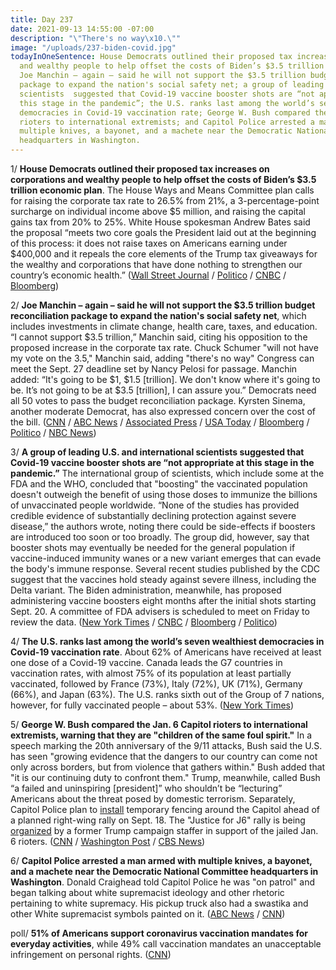 ```yaml
---
title: Day 237
date: 2021-09-13 14:55:00 -07:00
description: "\"There's no way\x10.\""
image: "/uploads/237-biden-covid.jpg"
todayInOneSentence: House Democrats outlined their proposed tax increases on corporations
  and wealthy people to help offset the costs of Biden’s $3.5 trillion economic plan;
  Joe Manchin – again – said he will not support the $3.5 trillion budget reconciliation
  package to expand the nation's social safety net; a group of leading U.S. and international
  scientists  suggested that Covid-19 vaccine booster shots are “not appropriate at
  this stage in the pandemic”; the U.S. ranks last among the world’s seven wealthiest
  democracies in Covid-19 vaccination rate; George W. Bush compared the Jan. 6 Capitol
  rioters to international extremists; and Capitol Police arrested a man armed with
  multiple knives, a bayonet, and a machete near the Democratic National Committee
  headquarters in Washington.
---
```


1/ **House Democrats outlined their proposed tax increases on corporations and wealthy people to help offset the costs of Biden’s $3.5 trillion economic plan**. The House Ways and Means Committee plan calls for raising the corporate tax rate to 26.5% from 21%, a 3-percentage-point surcharge on individual income above $5 million, and raising the capital gains tax from 20% to 25%. White House spokesman Andrew Bates said the proposal “meets two core goals the President laid out at the beginning of this process: it does not raise taxes on Americans earning under $400,000 and it repeals the core elements of the Trump tax giveaways for the wealthy and corporations that have done nothing to strengthen our country’s economic health.” ([Wall Street Journal](https://www.wsj.com/articles/democrats-release-details-of-tax-increase-11631539532?mod=hp_lead_pos1) / [Politico](https://www.politico.com/news/2021/09/12/corporate-tax-rate-511570) / [CNBC](https://www.cnbc.com/2021/09/13/house-democrats-propose-tax-increases-in-3point5-trillion-budget-bill.html) / [Bloomberg](https://www.bloomberg.com/news/articles/2021-09-12/house-democrats-set-to-propose-corporate-tax-rate-of-26-5?sref=MIBMEEoj))

2/ **Joe Manchin – again – said he will not support the $3.5 trillion budget reconciliation package to expand the nation's social safety net**, which includes investments in climate change, health care, taxes, and education. “I cannot support $3.5 trillion,” Manchin said, citing his opposition to the proposed increase in the corporate tax rate. Chuck Schumer "will not have my vote on the 3.5," Manchin said, adding "there's no way" Congress can meet the Sept. 27 deadline set by Nancy Pelosi for passage. Manchin added: “It's going to be $1, $1.5 \[trillion\]. We don't know where it's going to be. It’s not going to be at $3.5 \[trillion\], I can assure you.” Democrats need all 50 votes to pass the budget reconciliation package. Kyrsten Sinema, another moderate Democrat, has also expressed concern over the cost of the bill. ([CNN](https://www.cnn.com/2021/09/12/politics/joe-manchin-democratic-bill-3-trillion-climate-provisions/index.html) / [ABC News](https://abcnews.go.com/Politics/strategic-pause-budget-bill-sen-joe-manchin/story?id=79961426) / [Associated Press](https://apnews.com/article/joe-biden-business-kamala-harris-bills-joe-manchin-4db2dd036fb62400dde2b7131dda4f8b) / [USA Today](https://www.usatoday.com/story/news/politics/2021/09/12/joe-manchin-wont-vote-3-5-t-reconciliation-bill/8308213002/) / [Bloomberg](https://www.bloomberg.com/news/articles/2021-09-13/biden-budget-plan-spurs-lobbying-frenzy-with-all-eyes-on-manchin?srnd=politics-vp&sref=MIBMEEoj) / [Politico](https://www.politico.com/news/2021/09/12/manchin-senate-spending-agenda-511482) / [NBC News](https://www.nbcnews.com/politics/congress/sen-manchin-casts-doubt-reconciliation-deal-pelosi-s-sept-27-n1279005))

3/ **A group of leading U.S. and international scientists  suggested that Covid-19 vaccine booster shots are “not appropriate at this stage in the pandemic.”** The international group of scientists, which include some at the FDA and the WHO, concluded that "boosting" the vaccinated population doesn't outweigh the benefit of using those doses to immunize the billions of unvaccinated people worldwide. “None of the studies has provided credible evidence of substantially declining protection against severe disease,” the authors wrote, noting there could be side-effects if boosters are introduced too soon or too broadly. The group did, however, say that booster shots may eventually be needed for the general population if vaccine-induced immunity wanes or a new variant emerges that can evade the body's immune response. Several recent studies published by the CDC suggest that the vaccines hold steady against severe illness, including the Delta variant. The Biden administration, meanwhile, has proposed administering vaccine boosters eight months after the initial shots starting Sept. 20. A committee of FDA advisers is scheduled to meet on Friday to review the data. ([New York Times](https://www.nytimes.com/2021/09/13/health/covid-vaccine-booster-lancet.html) / [CNBC](https://www.cnbc.com/2021/09/13/covid-booster-shots-data-shows-third-shots-not-appropriate-at-this-time-scientists-conclude.html) / [Bloomberg](https://www.bloomberg.com/news/articles/2021-09-13/most-people-don-t-need-covid-vaccine-boosters-scientists-find?sref=MIBMEEoj) / [Politico](https://www.politico.com/news/2021/09/13/cdc-biden-health-team-vaccine-boosters-511529))

4/ **The U.S. ranks last among the world’s seven wealthiest democracies in Covid-19 vaccination rate**. About 62% of Americans have received at least one dose of a Covid-19 vaccine. Canada leads the G7 countries in vaccination rates, with almost 75% of its population at least partially vaccinated, followed by France (73%), Italy (72%), UK (71%), Germany (66%), and Japan (63%). The U.S. ranks sixth out of the Group of 7 nations, however, for fully vaccinated people – about 53%. ([New York Times](https://www.nytimes.com/2021/09/11/world/asia/us-vaccination-rate-low.html))

5/ **George W. Bush compared the Jan. 6 Capitol rioters to international extremists, warning that they are "children of the same foul spirit."** In a speech marking the 20th anniversary of the 9/11 attacks, Bush said the U.S. has seen "growing evidence that the dangers to our country can come not only across borders, but from violence that gathers within." Bush added that "it is our continuing duty to confront them."  Trump, meanwhile, called Bush “a failed and uninspiring \[president\]” who shouldn’t be “lecturing” Americans about the threat posed by domestic terrorism. Separately, Capitol Police plan to [install](https://www.cnn.com/2021/09/13/politics/capitol-hill-fencing-returns/) temporary fencing around the Capitol ahead of a planned right-wing rally on Sept. 18. The "Justice for J6" rally is being [organized](https://whatthefuckjusthappenedtoday.com/2021/09/08/day-232/#8-an-internal-capitol-police-memo-wa) by a former Trump campaign staffer in support of the jailed Jan. 6 rioters. ([CNN](https://www.cnn.com/2021/09/11/politics/george-w-bush-9-11-speech-domestic-violent-extremism/) / [Washington Post](https://www.washingtonpost.com/politics/trump-takes-aim-at-george-w-bush-saying-he-shouldnt-lecture-about-threat-of-domestic-terrorism/2021/09/13/ad66d9e6-14b0-11ec-b976-f4a43b740aeb_story.html) / [CBS News](https://www.cbsnews.com/news/george-w-bush-violent-extremists-abroad-and-at-home-are-children-of-the-same-foul-spirit/))

6/ **Capitol Police arrested a man armed with multiple knives, a bayonet, and a machete near the Democratic National Committee headquarters in Washington**. Donald Craighead told Capitol Police he was "on patrol" and began talking about white supremacist ideology and other rhetoric pertaining to white supremacy. His pickup truck also had a swastika and other White supremacist symbols painted on it. ([ABC News](https://abcnews.go.com/Politics/man-arrested-weapons-dnc-headquarters-capitol-police/story?id=79990496) / [CNN](https://www.cnn.com/2021/09/13/politics/bayonet-machete-arrest-capitol-police/index.html))

poll/ **51% of Americans support coronavirus vaccination mandates for everyday activities**, while 49% call vaccination mandates an unacceptable infringement on personal rights. ([CNN](https://www.cnn.com/2021/09/13/politics/cnn-poll-coronavirus-vaccine-mandates/index.html))